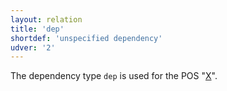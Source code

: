 ```yaml
---
layout: relation
title: 'dep'
shortdef: 'unspecified dependency'
udver: '2'
---
```


The dependency type `dep` is used for the POS "[X]()".
<!-- Interlanguage links updated Čt lis 12 09:43:22 CET 2020 -->
